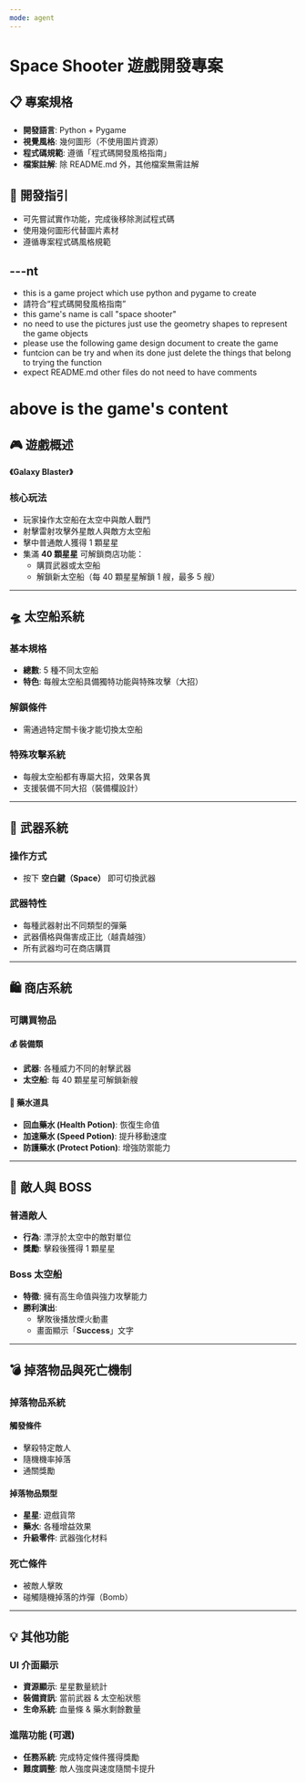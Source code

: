 ```yaml
---
mode: agent
---
```


# Space Shooter 遊戲開發專案

## 📋 專案規格

- **開發語言**: Python + Pygame
- **視覺風格**: 幾何圖形（不使用圖片資源）
- **程式碼規範**: 遵循「程式碼開發風格指南」
- **檔案註解**: 除 README.md 外，其他檔案無需註解

## 🎯 開發指引

- 可先嘗試實作功能，完成後移除測試程式碼
- 使用幾何圖形代替圖片素材
- 遵循專案程式碼風格規範

## ---nt

- this is a game project which use python and pygame to create
- 請符合“程式碼開發風格指南”
- this game's name is call "space shooter"
- no need to use the pictures just use the geometry shapes to represent the game objects
- please use the following game design document to create the game
- funtcion can be try and when its done just delete the things that belong to trying the function
- expect README.md other files do not need to have comments

# above is the game's content

## 🎮 遊戲概述

**《Galaxy Blaster》**

### 核心玩法

- 玩家操作太空船在太空中與敵人戰鬥
- 射擊雷射攻擊外星敵人與敵方太空船
- 擊中普通敵人獲得 1 顆星星
- 集滿 **40 顆星星** 可解鎖商店功能：
  - 購買武器或太空船
  - 解鎖新太空船（每 40 顆星星解鎖 1 艘，最多 5 艘）

---

## 🛸 太空船系統

### 基本規格

- **總數**: 5 種不同太空船
- **特色**: 每艘太空船具備獨特功能與特殊攻擊（大招）

### 解鎖條件

- 需通過特定關卡後才能切換太空船

### 特殊攻擊系統

- 每艘太空船都有專屬大招，效果各異
- 支援裝備不同大招（裝備欄設計）

---

## 🔫 武器系統

### 操作方式

- 按下 **空白鍵（Space）** 即可切換武器

### 武器特性

- 每種武器射出不同類型的彈藥
- 武器價格與傷害成正比（越貴越強）
- 所有武器均可在商店購買

---

## 🛍️ 商店系統

### 可購買物品

#### 💰 裝備類

- **武器**: 各種威力不同的射擊武器
- **太空船**: 每 40 顆星星可解鎖新艘

#### 🧪 藥水道具

- **回血藥水 (Health Potion)**: 恢復生命值
- **加速藥水 (Speed Potion)**: 提升移動速度
- **防護藥水 (Protect Potion)**: 增強防禦能力

---

## 👾 敵人與 BOSS

### 普通敵人

- **行為**: 漂浮於太空中的敵對單位
- **獎勵**: 擊殺後獲得 1 顆星星

### Boss 太空船

- **特徵**: 擁有高生命值與強力攻擊能力
- **勝利演出**:
  - 擊敗後播放煙火動畫
  - 畫面顯示「**Success**」文字

---

## 💣 掉落物品與死亡機制

### 掉落物品系統

#### 觸發條件

- 擊殺特定敵人
- 隨機機率掉落
- 通關獎勵

#### 掉落物品類型

- **星星**: 遊戲貨幣
- **藥水**: 各種增益效果
- **升級零件**: 武器強化材料

### 死亡條件

- 被敵人擊敗
- 碰觸隨機掉落的炸彈（Bomb）

---

## 💡 其他功能

### UI 介面顯示

- **資源顯示**: 星星數量統計
- **裝備資訊**: 當前武器 & 太空船狀態
- **生命系統**: 血量條 & 藥水剩餘數量

### 進階功能 (可選)

- **任務系統**: 完成特定條件獲得獎勵
- **難度調整**: 敵人強度與速度隨關卡提升
